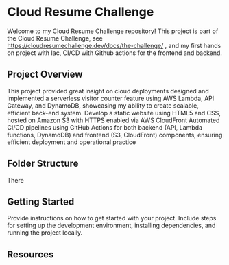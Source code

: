 # Cloud Resume Challenge

Welcome to my Cloud Resume Challenge repository! This project is part of the Cloud Resume Challenge, see https://cloudresumechallenge.dev/docs/the-challenge/ , and my first hands on project with Iac, CI/CD with Github actions for the frontend and backend. 

## Project Overview

This project provided great insight on cloud deployments designed and implemented a serverless visitor counter feature using AWS Lambda, API Gateway, and DynamoDB, showcasing my ability to create scalable, efficient back-end system. 
Develop a static website using HTML5 and CSS, hosted on Amazon S3 with HTTPS enabled via AWS CloudFront
Automated CI/CD pipelines using GitHub Actions for both backend (API, Lambda functions, DynamoDB) and
frontend (S3, CloudFront) components, ensuring efficient deployment and operational practice

## Folder Structure

There 

## Getting Started

Provide instructions on how to get started with your project. Include steps for setting up the development environment, installing dependencies, and running the project locally.


## Resources




